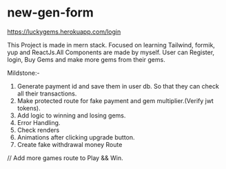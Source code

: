# new-gen-form


https://luckygems.herokuapp.com/login


This Project is made in mern stack. Focused on learning Tailwind, formik, yup and ReactJs.All Components are made by myself.
User can Register, login, Buy Gems and make more gems from their gems.

Mildstone:-
1. Generate payment id and save them in user db. So that they can check all their transactions.
2. Make protected route for fake payment and gem multiplier.(Verify jwt tokens).
3. Add logic to winning and losing gems.
4. Error Handling.
5. Check renders
6. Animations after clicking upgrade button.
7. Create fake withdrawal money Route


// Add more games route to Play && Win.
